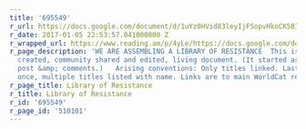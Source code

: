 ```yaml
---
title: '695549'
r_url: https://docs.google.com/document/d/1uYz0HVid83leyIjF5opvHkoCK58IUQNexxDg4U1qpoM/edit?usp=embed_facebook&usp=embed_facebook
r_date: 2017-01-05 22:53:57.041000000 Z
r_wrapped_url: https://www.reading.am/p/4yLe/https://docs.google.com/document/d/1uYz0HVid83leyIjF5opvHkoCK58IUQNexxDg4U1qpoM/edit?usp=embed_facebook&usp=embed_facebook
r_page_description: 'WE ARE ASSEMBLING A LIBRARY OF RESISTANCE  This is a community
  created, community shared and edited, living document. (It started as a Facebook
  post &amp; comments.)   Arising conventions: Only titles linked. Last name listed
  once, multiple titles listed with name. Links are to main WorldCat record ...'
r_page_title: Library of Resistance
r_title: Library of Resistance
r_id: '695549'
r_page_id: '510101'
---
```


